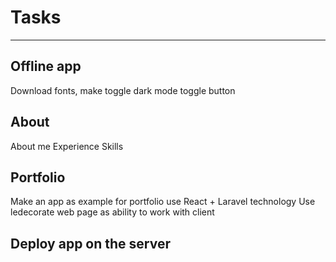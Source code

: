 # Tasks
----------
## Offline app
Download fonts, make toggle dark mode toggle button
## About
About me
Experience
Skills
## Portfolio
Make an app as example for portfolio
use React + Laravel technology
Use ledecorate web page as ability to work with client
## Deploy app on the server
